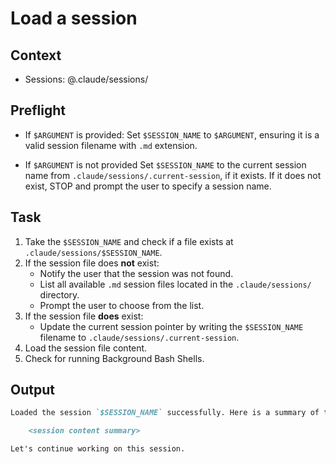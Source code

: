 # Load a session

## Context

- Sessions: @.claude/sessions/

## Preflight

- If `$ARGUMENT` is provided:
Set `$SESSION_NAME` to `$ARGUMENT`, ensuring it is a valid session filename with `.md` extension.

- If `$ARGUMENT` is not provided
Set `$SESSION_NAME` to the current session name from `.claude/sessions/.current-session`, if it exists.
If it does not exist, STOP and prompt the user to specify a session name.

## Task

1. Take the `$SESSION_NAME` and check if a file exists at `.claude/sessions/$SESSION_NAME`.
2. If the session file does **not** exist:
   - Notify the user that the session was not found.
   - List all available `.md` session files located in the `.claude/sessions/` directory.
   - Prompt the user to choose from the list.
3. If the session file **does** exist:
   - Update the current session pointer by writing the `$SESSION_NAME` filename to `.claude/sessions/.current-session`.
4. Load the session file content.
5. Check for running Background Bash Shells.

## Output

```markdown
Loaded the session `$SESSION_NAME` successfully. Here is a summary of the session:

    <session content summary>

Let's continue working on this session.
```
